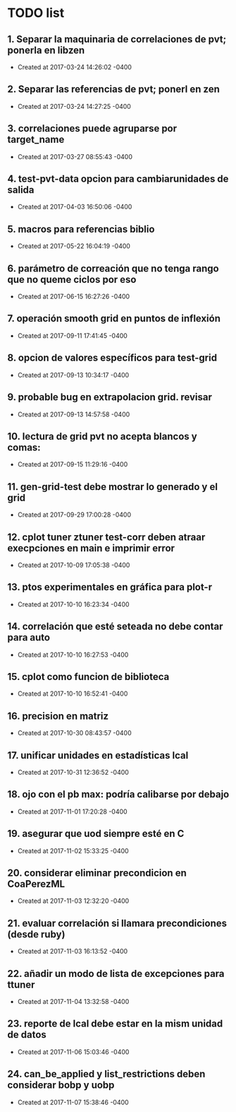 # TODO list
## 1. Separar la maquinaria de correlaciones de pvt; ponerla en libzen
- Created at   2017-03-24 14:26:02 -0400

## 2. Separar las referencias de pvt; ponerl en zen
- Created at   2017-03-24 14:27:25 -0400

## 3. correlaciones puede agruparse por target_name
- Created at   2017-03-27 08:55:43 -0400

## 4. test-pvt-data opcion para cambiarunidades de salida
- Created at   2017-04-03 16:50:06 -0400

## 5. macros para referencias biblio
- Created at   2017-05-22 16:04:19 -0400

## 6. parámetro de correación que no tenga rango que no queme ciclos por eso
- Created at   2017-06-15 16:27:26 -0400

## 7. operación smooth grid en puntos de inflexión
- Created at   2017-09-11 17:41:45 -0400

## 8. opcion de valores específicos para test-grid
- Created at   2017-09-13 10:34:17 -0400

## 9. probable bug en extrapolacion grid. revisar
- Created at   2017-09-13 14:57:58 -0400

## 10. lectura de grid pvt no acepta blancos y comas:
- Created at   2017-09-15 11:29:16 -0400

## 11. gen-grid-test debe mostrar lo generado y el grid
- Created at   2017-09-29 17:00:28 -0400

## 12. cplot tuner ztuner test-corr deben atraar execpciones en main  e imprimir error
- Created at   2017-10-09 17:05:38 -0400

## 13. ptos experimentales en gráfica para plot-r
- Created at   2017-10-10 16:23:34 -0400

## 14. correlación que esté seteada no debe contar para auto
- Created at   2017-10-10 16:27:53 -0400

## 15. cplot como funcion de biblioteca
- Created at   2017-10-10 16:52:41 -0400

## 16. precision en matriz
- Created at   2017-10-30 08:43:57 -0400

## 17. unificar unidades en estadísticas lcal
- Created at   2017-10-31 12:36:52 -0400

## 18. ojo con el pb max: podría calibarse por debajo
- Created at   2017-11-01 17:20:28 -0400

## 19. asegurar que uod siempre esté en C
- Created at   2017-11-02 15:33:25 -0400

## 20. considerar eliminar precondicion en CoaPerezML
- Created at   2017-11-03 12:32:20 -0400

## 21. evaluar correlación si llamara precondiciones (desde ruby)
- Created at   2017-11-03 16:13:52 -0400

## 22. añadir un modo de lista de excepciones para ttuner
- Created at   2017-11-04 13:32:58 -0400

## 23. reporte de lcal debe estar en la mism unidad de datos
- Created at   2017-11-06 15:03:46 -0400

## 24. can_be_applied y list_restrictions deben considerar bobp y uobp
- Created at   2017-11-07 15:38:46 -0400

